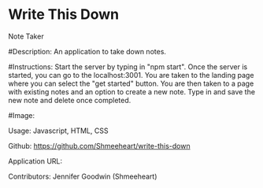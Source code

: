 # Write This Down

Note Taker

#Description: An application to take down notes.

#Instructions: Start the server by typing in "npm start". Once the server is started, you can go to the localhost:3001. You are taken to the landing page where you can select the "get started" button. You are then taken to a page with existing notes and an option to create a new note. Type in and save the new note and delete once completed.

#Image:

Usage: Javascript, HTML, CSS

Github: https://github.com/Shmeeheart/write-this-down

Application URL:

Contributors: Jennifer Goodwin (Shmeeheart)
